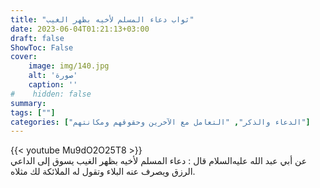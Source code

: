 ```yaml
---
title: "ثواب دعاء المسلم لأخيه بظهر الغيب"
date: 2023-06-04T01:21:13+03:00
draft: false
ShowToc: False
cover:
    image: img/140.jpg
    alt: 'صورة'
    caption: ''
#    hidden: false
summary: 
tags: [""]
categories: ["الدعاء والذكر", "التعامل مع الآخرين وحقوقهم ومكانتهم"]
---
```

{{< youtube Mu9dO2O25T8 >}}
<br>
عن أبي عبد الله عليه‌السلام قال :
دعاء المسلم لأخيه بظهر الغيب يسوق إلى الداعي الرزق ويصرف عنه
البلاء وتقول له الملائكة لك مثلاه.


